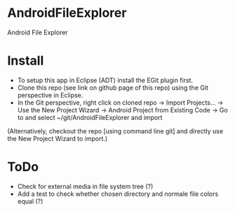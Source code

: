 AndroidFileExplorer
===================

Android File Explorer



Install
=======

* To setup this app in Eclipse (ADT) install the EGit plugin first.
* Clone this repo (see link on github page of this repo) using the Git perspective in Eclipse.
* In the Git perspective, right click on cloned repo -> Import Projects... -> Use the New Project Wizard -> Android Project from Existing Code -> Go to and select ~/git/AndroidFileExplorer and import

(Alternatively, checkout the repo [using command line git] and directly use the New Project Wizard to import.)

ToDo
====

* Check for external media in file system tree (?)
* Add a test to check whether chosen directory and normale file colors equal (?)


